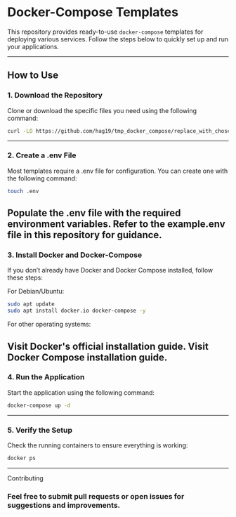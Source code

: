 # Docker-Compose Templates

This repository provides ready-to-use `docker-compose` templates for deploying various services. Follow the steps below to quickly set up and run your applications.

---

## How to Use

### 1. Download the Repository
Clone or download the specific files you need using the following command:
```bash
curl -LO https://github.com/hag19/tmp_docker_compose/replace_with_chosen_template/docker-compose.yml
```
---
### 2. Create a .env File
Most templates require a .env file for configuration. You can create one with the following command:
```bash
touch .env
```
Populate the .env file with the required environment variables. Refer to the example.env file in this repository for guidance.
---
### 3. Install Docker and Docker-Compose
If you don’t already have Docker and Docker Compose installed, follow these steps:

For Debian/Ubuntu:
```bash
sudo apt update
sudo apt install docker.io docker-compose -y
```
For other operating systems:

Visit Docker's official installation guide.
Visit Docker Compose installation guide.
---
### 4. Run the Application
Start the application using the following command:
```bash
docker-compose up -d
```
---
### 5. Verify the Setup
Check the running containers to ensure everything is working:
```bash
docker ps
```
---
Contributing

### Feel free to submit pull requests or open issues for suggestions and improvements.
